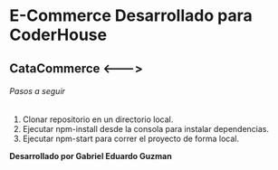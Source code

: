 # E-Commerce Desarrollado para CoderHouse
## CataCommerce <--->

###### Pasos a seguir

1. Clonar repositorio en un directorio local.
2. Ejecutar npm-install desde la consola para instalar dependencias.
3. Ejecutar npm-start para correr el proyecto de forma local.

__Desarrollado por Gabriel Eduardo Guzman__



